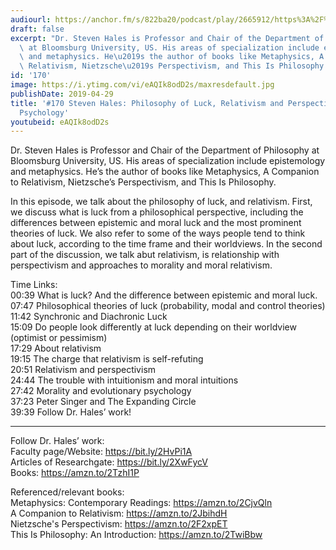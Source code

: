 ```yaml
---
audiourl: https://anchor.fm/s/822ba20/podcast/play/2665912/https%3A%2F%2Fd3ctxlq1ktw2nl.cloudfront.net%2Fproduction%2F2019-2-17%2F11456017-44100-2-0184c854d1a47.m4a
draft: false
excerpt: "Dr. Steven Hales is Professor and Chair of the Department of Philosophy\
  \ at Bloomsburg University, US. His areas of specialization include epistemology\
  \ and metaphysics. He\u2019s the author of books like Metaphysics, A Companion to\
  \ Relativism, Nietzsche\u2019s Perspectivism, and This Is Philosophy."
id: '170'
image: https://i.ytimg.com/vi/eAQIk8odD2s/maxresdefault.jpg
publishDate: 2019-04-29
title: '#170 Steven Hales: Philosophy of Luck, Relativism and Perspectivism, And Evolutionary
  Psychology'
youtubeid: eAQIk8odD2s
---
```

<div class="timelinks">

Dr. Steven Hales is Professor and Chair of the Department of Philosophy at Bloomsburg University, US. His areas of specialization include epistemology and metaphysics. He’s the author of books like Metaphysics, A Companion to Relativism, Nietzsche’s Perspectivism, and This Is Philosophy.

In this episode, we talk about the philosophy of luck, and relativism. First, we discuss what is luck from a philosophical perspective, including the differences between epistemic and moral luck and the most prominent theories of luck. We also refer to some of the ways people tend to think about luck, according to the time frame and their worldviews. In the second part of the discussion, we talk abut relativism, is relationship with perspectivism and approaches to morality and moral relativism.

Time Links:  
<time>00:39</time> What is luck? And the difference between epistemic and moral luck.  
<time>07:47</time> Philosophical theories of luck (probability, modal and control theories)                
<time>11:42</time> Synchronic and Diachronic Luck                             
<time>15:09</time> Do people look differently at luck depending on their worldview (optimist or pessimism)                    
<time>17:29</time> About relativism                       
<time>19:15</time> The charge that relativism is self-refuting                   
<time>20:51</time> Relativism and perspectivism  
<time>24:44</time> The trouble with intuitionism and moral intuitions    
<time>27:42</time> Morality and evolutionary psychology    
<time>37:23</time> Peter Singer and The Expanding Circle          
<time>39:39</time> Follow Dr. Hales’ work!

---

Follow Dr. Hales’ work:  
Faculty page/Website: https://bit.ly/2HvPi1A  
Articles of Researchgate: https://bit.ly/2XwFycV  
Books: https://amzn.to/2TzhI1P

Referenced/relevant books:  
Metaphysics: Contemporary Readings: https://amzn.to/2CjvQln  
A Companion to Relativism: https://amzn.to/2JbihdH  
Nietzsche's Perspectivism: https://amzn.to/2F2xpET  
This Is Philosophy: An Introduction: https://amzn.to/2TwiBbw
</div>

